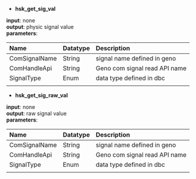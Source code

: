 * **hsk\_get\_sig\_val**

**input**: none  
**output**: physic signal value  
**parameters**:

| Name | Datatype | Description |
| :--- | :--- | :--- |
| ComSignalName | String | signal name defined in geno |
| ComHandleApi | String | Geno com signal read API name |
| SignalType | Enum | data type defined in dbc |
|  |  |  |

* **hsk\_get\_sig\_raw\_val**

**input**: none  
**output**: raw signal value  
**parameters**:

| Name | Datatype | Description |
| :--- | :--- | :--- |
| ComSignalName | String | signal name defined in geno |
| ComHandleApi | String | Geno com signal read API name |
| SignalType | Enum | data type defined in dbc |
|  |  |  |



